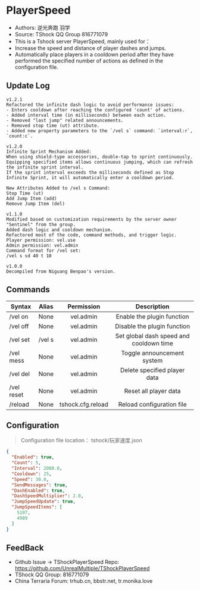 # PlayerSpeed

- Authors: 逆光奔跑 羽学
- Source: TShock QQ Group 816771079
- This is a Tshock server PlayerSpeed, mainly used for：
- Increase the speed and distance of player dashes and jumps.
- Automatically place players in a cooldown period after they have performed the specified number of actions as defined in the configuration file.

## Update Log

```
v1.2.1
Refactored the infinite dash logic to avoid performance issues:
- Enters cooldown after reaching the configured 'count' of actions.
- Added interval time (in milliseconds) between each action.
- Removed "last jump" related announcements.
- Removed stop time (ut) attribute.
- Added new property parameters to the `/vel s` command: `interval:r`, `count:c`.

v1.2.0
Infinite Sprint Mechanism Added:
When using shield-type accessories, double-tap to sprint continuously.
Equipping specified items allows continuous jumping, which can refresh the infinite sprint interval.
If the sprint interval exceeds the milliseconds defined as Stop Infinite Sprint, it will automatically enter a cooldown period.

New Attributes Added to /vel s Command:
Stop Time (ut)
Add Jump Item (add)
Remove Jump Item (del)

v1.1.0
Modified based on customization requirements by the server owner "Sentinel" from the group.
Added dash logic and cooldown mechanism.
Refactored most of the code, command methods, and trigger logic.
Player permission: vel.use
Admin permission: vel.admin
Command format for /vel set:
/vel s sd 40 t 10

v1.0.0
Decompiled from Niguang Benpao's version.
```

## Commands

| Syntax                             | Alias  |       Permission       |                   Description                   |
| -------------------------------- | :---: | :--------------: | :--------------------------------------: |
| /vel on                          | None  | vel.admin    | Enable the plugin function           |
| /vel off                         | None  | vel.admin    | Disable the plugin function          |
| /vel set                         | /vel s| vel.admin    | Set global dash speed and cooldown time |
| /vel mess                        | None  | vel.admin    | Toggle announcement system            |
| /vel del                         | None  | vel.admin    | Delete specified player data          |
| /vel reset                       | None  | vel.admin    | Reset all player data                 |
| /reload                          | None  | tshock.cfg.reload | Reload configuration file |

## Configuration
> Configuration file location： tshock/玩家速度.json
```json
{
  "Enabled": true,
  "Count": 5,
  "Interval": 2000.0,
  "Cooldown": 25,
  "Speed": 30.0,
  "SendMessages": true,
  "DashEnabled": true,
  "DashSpeedMultiplier": 2.0,
  "JumpSpeedUpdate": true,
  "JumpSpeedItems": [
    5107,
    4989
  ]
}
```
## FeedBack
- Github Issue -> TShockPlayerSpeed Repo: https://github.com/UnrealMultiple/TShockPlayerSpeed
- TShock QQ Group: 816771079
- China Terraria Forum: trhub.cn, bbstr.net, tr.monika.love